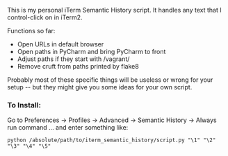 This is my personal iTerm Semantic History script. It handles any text that I control-click on in iTerm2.

Functions so far:

* Open URLs in default browser
* Open paths in PyCharm and bring PyCharm to front
* Adjust paths if they start with /vagrant/
* Remove cruft from paths printed by flake8

Probably most of these specific things will be useless or wrong for your setup -- but they might give you some ideas for your own script.

### To Install: ###

Go to Preferences -> Profiles -> Advanced -> Semantic History -> Always run command ... and enter something like:

	python /absolute/path/to/iterm_semantic_history/script.py "\1" "\2" "\3" "\4" "\5"
    
